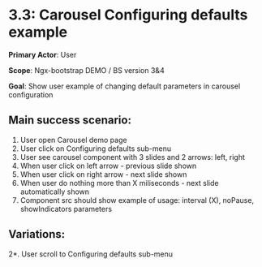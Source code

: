 3.3: Carousel Configuring defaults example
==========================================
**Primary Actor**: User

**Scope**: Ngx-bootstrap DEMO / BS version 3&4

**Goal**: Show user example of changing default parameters in carousel configuration

Main success scenario:
----------------------
1. User open Carousel demo page
2. User click on Configuring defaults sub-menu
3. User see carousel component with 3 slides and 2 arrows: left, right
4. When user click on left arrow - previous slide shown
5. When user click on right arrow - next slide shown
6. When user do nothing more than X miliseconds - next slide automatically shown
7. Component src should show example of usage: interval (X), noPause, showIndicators parameters

Variations:
-----------
2*. User scroll to Configuring defaults sub-menu
